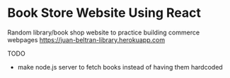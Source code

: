 # Book Store Website Using React

Random library/book shop website to practice building commerce webpages 
https://juan-beltran-library.herokuapp.com

TODO
- make node.js server to fetch books instead of having them hardcoded


